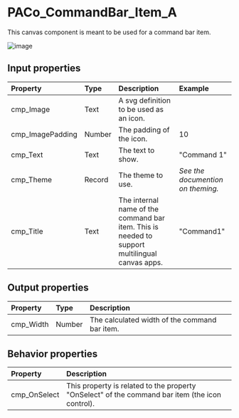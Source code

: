 # PACo_CommandBar_Item_A

This canvas component is meant to be used for a command bar item.

![image](https://user-images.githubusercontent.com/35654198/235982444-ff55c19b-41fd-4bba-aa9f-5037f2296c2a.png)

## **Input properties**

| Property | Type | Description | Example |
| :--- | :--- | :--- | :--- |
| cmp_Image | Text | A svg definition to be used as an icon. |  |
| cmp_ImagePadding | Number | The padding of the icon. | 10 |
| cmp_Text | Text | The text to show. | "Command 1" |
| cmp_Theme | Record | The theme to use. | *See the documention on theming.* |
| cmp_Title | Text | The internal name of the command bar item. This is needed to support multilingual canvas apps. | "Command1" |

## **Output properties**

| Property | Type | Description |
| :--- | :--- | :--- |
| cmp_Width | Number | The calculated width of the command bar item. |

## **Behavior properties**

| Property | Description |
| :--- | :--- |
| cmp_OnSelect | This property is related to the property "OnSelect" of the command bar item (the icon control). |
